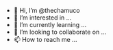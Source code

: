 - 👋 Hi, I’m @thechamuco
- 👀 I’m interested in ...
- 🌱 I’m currently learning ...
- 💞️ I’m looking to collaborate on ...
- 📫 How to reach me ...

<!---
thechamuco/thechamuco is a ✨ special ✨ repository because its `README.md` (this file) appears on your GitHub profile.
You can click the Preview link to take a look at your changes.
--->
